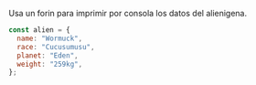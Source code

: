 Usa un forin para imprimir por consola los datos del alienigena.

```js
const alien = {
  name: "Wormuck",
  race: "Cucusumusu",
  planet: "Eden",
  weight: "259kg",
};
```
